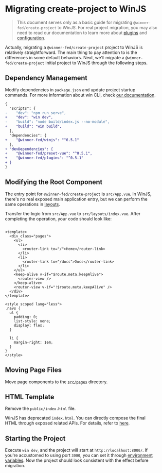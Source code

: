 # Migrating create-project to WinJS

> This document serves only as a basic guide for migrating `@winner-fed/create-project` to WinJS. For real project migration, you may also need to read our documentation to learn more about [plugins](../plugins/index) and [configuration](../config/config).

Actually, migrating a `@winner-fed/create-project` project to WinJS is relatively straightforward. The main thing to pay attention to is the differences in some default behaviors. Next, we'll migrate a `@winner-fed/create-project` initial project to WinJS through the following steps.

## Dependency Management

Modify dependencies in `package.json` and update project startup commands. For more information about win CLI, check [our documentation](../cli/commands).

```diff
{
  "scripts": {
-    "dev": "npm run serve",
+    "dev": "win dev",
-    "build": "node build/index.js --no-module",
+    "build": "win build",
  },
  "dependencies": {
+    "@winner-fed/winjs": "^0.5.1"
  },
+ "devDependencies": {
+    "@winner-fed/preset-vue": "^0.5.1",
+    "@winner-fed/plugins": "^0.5.1"
+ }
}
```

## Modifying the Root Component

The entry point for `@winner-fed/create-project` is `src/App.vue`. In WinJS, there's no real exposed main application entry, but we can perform the same operations in [layouts](../guides/directory-structure#layouts-index-vue).

Transfer the logic from `src/App.vue` to `src/layouts/index.vue`. After completing the operation, your code should look like:

```vue

<template>
  <div class="pages">
    <ul>
      <li>
        <router-link to="/">Home</router-link>
      </li>
      <li>
        <router-link to="/docs">Docs</router-link>
      </li>
    </ul>
    <keep-alive v-if="$route.meta.keepAlive">
      <router-view />
    </keep-alive>
    <router-view v-if="!$route.meta.keepAlive" />
  </div>
</template>

<style scoped lang="less">
.navs {
  ul {
    padding: 0;
    list-style: none;
    display: flex;
  }

  li {
    margin-right: 1em;
  }
}
</style>

```

## Moving Page Files

Move page components to the [`src/pages`](../guides/routes#convention-based-routing) directory.

## HTML Template

Remove the `public/index.html` file.

WinJS has deprecated `index.html`. You can directly compose the final HTML through exposed related APIs. For details, refer to [here](../guides/faq#where-did-index-html-go-how-to-customize-html-template).

## Starting the Project

Execute `win dev`, and the project will start at `http://localhost:8000/`. If you're accustomed to using port `3000`, you can set it through [environment variables](../guides/env-variables). Now the project should look consistent with the effect before migration.
